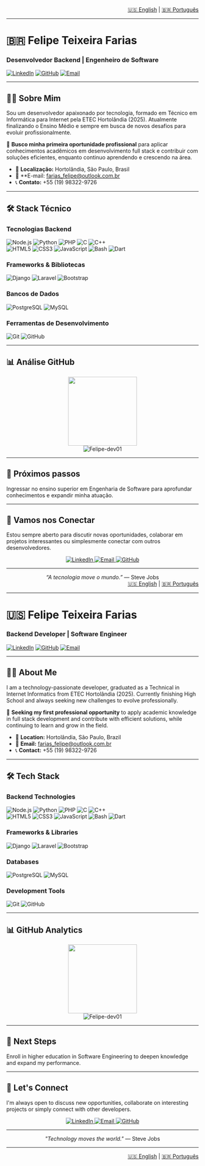 <div align="right">
  <a href="#english">🇺🇸 English</a> | <a href="#português">🇧🇷 Português</a>
</div>

---

# <a id="português"></a>🇧🇷 Felipe Teixeira Farias
### Desenvolvedor Backend | Engenheiro de Software

[![LinkedIn](https://img.shields.io/badge/LinkedIn-0077B5?style=for-the-badge&logo=linkedin&logoColor=white)](https://www.linkedin.com/in/devfelipefarias/)
[![GitHub](https://img.shields.io/badge/GitHub-100000?style=for-the-badge&logo=github&logoColor=white)](https://github.com/Felipe-dev01)
[![Email](https://img.shields.io/badge/Email-D14836?style=for-the-badge&logo=gmail&logoColor=white)](mailto:farias_felipe@outlook.com.br)

---

## 👨‍💻 Sobre Mim

Sou um desenvolvedor apaixonado por tecnologia, formado em Técnico em Informática para Internet pela ETEC Hortolândia (2025). Atualmente finalizando o Ensino Médio e sempre em busca de novos desafios para evoluir profissionalmente.

🎯 **Busco minha primeira oportunidade profissional** para aplicar conhecimentos acadêmicos em desenvolvimento full stack e contribuir com soluções eficientes, enquanto continuo aprendendo e crescendo na área.

- 📍 **Localização:** Hortolândia, São Paulo, Brasil
- 📧 **E-mail: [farias_felipe@outlook.com.br](mailto:farias_felipe@outlook.com.br) 
- 📞 **Contato:** +55 (19) 98322-9726

---

## 🛠️ Stack Técnico

### **Tecnologias Backend**
<p>
  <img src="https://img.shields.io/badge/Node.js-339933?style=for-the-badge&logo=nodedotjs&logoColor=white" alt="Node.js"/>
  <img src="https://img.shields.io/badge/Python-3776AB?style=for-the-badge&logo=python&logoColor=white" alt="Python"/>
  <img src="https://img.shields.io/badge/PHP-777BB4?style=for-the-badge&logo=php&logoColor=white" alt="PHP"/>
  <img src="https://img.shields.io/badge/C-A8B9CC?style=for-the-badge&logo=c&logoColor=black" alt="C"/>
  <img src="https://img.shields.io/badge/C++-00599C?style=for-the-badge&logo=cplusplus&logoColor=white" alt="C++"/>
  <br>
  <img src="https://img.shields.io/badge/HTML5-E34F26?style=for-the-badge&logo=html5&logoColor=white" alt="HTML5"/>
  <img src="https://img.shields.io/badge/CSS3-1572B6?style=for-the-badge&logo=css3&logoColor=white" alt="CSS3"/>
  <img src="https://img.shields.io/badge/JavaScript-F7DF1E?style=for-the-badge&logo=javascript&logoColor=black" alt="JavaScript"/>
  <img src="https://img.shields.io/badge/Bash-4EAA25?style=for-the-badge&logo=gnu-bash&logoColor=white" alt="Bash"/>
  <img src="https://img.shields.io/badge/Dart-0175C2?style=for-the-badge&logo=dart&logoColor=white" alt="Dart"/>
</p>


### **Frameworks & Bibliotecas**
<p>
  <img src="https://img.shields.io/badge/Django-092E20?style=for-the-badge&logo=django&logoColor=white" alt="Django"/>
  <img src="https://img.shields.io/badge/Laravel-FF2D20?style=for-the-badge&logo=laravel&logoColor=white" alt="Laravel"/>
  <img src="https://img.shields.io/badge/Bootstrap-7952B3?style=for-the-badge&logo=bootstrap&logoColor=white" alt="Bootstrap"/>
</p>

### **Bancos de Dados**
<p>
  <img src="https://img.shields.io/badge/PostgreSQL-336791?style=for-the-badge&logo=postgresql&logoColor=white" alt="PostgreSQL"/>
  <img src="https://img.shields.io/badge/MySQL-4479A1?style=for-the-badge&logo=mysql&logoColor=white" alt="MySQL"/>
</p>

### **Ferramentas de Desenvolvimento**
<p>
  <img src="https://img.shields.io/badge/Git-F05032?style=for-the-badge&logo=git&logoColor=white" alt="Git"/>
  <img src="https://img.shields.io/badge/GitHub-181717?style=for-the-badge&logo=github&logoColor=white" alt="GitHub"/>
  </p>

---

## 📊 Análise GitHub

<div align="center">
  <img height="180em" src="https://github-readme-stats.vercel.app/api/top-langs/?username=Felipe-dev01&layout=compact&langs_count=7&theme=tokyonight"/>
</div>

<div align="center">
  <img src="https://github-readme-streak-stats.herokuapp.com/?user=Felipe-dev01&theme=tokyonight" alt="Felipe-dev01" />
</div>

---
## 🚀 Próximos passos

Ingressar no ensino superior em Engenharia de Software para aprofundar conhecimentos e expandir minha atuação.

---

## 🤝 Vamos nos Conectar

Estou sempre aberto para discutir novas oportunidades, colaborar em projetos interessantes ou simplesmente conectar com outros desenvolvedores.

<p align="center">
  <a href="https://www.linkedin.com/in/devfelipefarias/" target="_blank">
    <img src="https://img.shields.io/badge/LinkedIn-0077B5?style=for-the-badge&logo=linkedin&logoColor=white" alt="LinkedIn"/>
  </a>
  <a href="mailto:farias_felipe@outlook.com.br">
    <img src="https://img.shields.io/badge/Email-D14836?style=for-the-badge&logo=gmail&logoColor=white" alt="Email"/>
  </a>
  <a href="https://github.com/Felipe-dev01" target="_blank">
    <img src="https://img.shields.io/badge/GitHub-100000?style=for-the-badge&logo=github&logoColor=white" alt="GitHub"/>
  </a>
</p>

---

<div align="center">
  <i>“A tecnologia move o mundo.”</i>  — Steve Jobs
</div>

<div align="right">
  <a href="#english">🇺🇸 English</a> | <a href="#português">🇧🇷 Português</a>
</div>

---

# <a id="english"></a>🇺🇸 Felipe Teixeira Farias
### Backend Developer | Software Engineer

[![LinkedIn](https://img.shields.io/badge/LinkedIn-0077B5?style=for-the-badge&logo=linkedin&logoColor=white)](https://www.linkedin.com/in/devfelipefarias/)
[![GitHub](https://img.shields.io/badge/GitHub-100000?style=for-the-badge&logo=github&logoColor=white)](https://github.com/Felipe-dev01)
[![Email](https://img.shields.io/badge/Email-D14836?style=for-the-badge&logo=gmail&logoColor=white)](mailto:farias_felipe@outlook.com.br)

---

## 👨‍💻 About Me

I am a technology-passionate developer, graduated as a Technical in Internet Informatics from ETEC Hortolândia (2025). Currently finishing High School and always seeking new challenges to evolve professionally.

🎯 **Seeking my first professional opportunity** to apply academic knowledge in full stack development and contribute with efficient solutions, while continuing to learn and grow in the field.

- 📍 **Location:** Hortolândia, São Paulo, Brazil
- 📧 **Email:** [farias_felipe@outlook.com.br](mailto:farias_felipe@outlook.com.br) 
- 📞 **Contact:** +55 (19) 98322-9726

---

## 🛠️ Tech Stack

### **Backend Technologies**
<p>
  <img src="https://img.shields.io/badge/Node.js-339933?style=for-the-badge&logo=nodedotjs&logoColor=white" alt="Node.js"/>
  <img src="https://img.shields.io/badge/Python-3776AB?style=for-the-badge&logo=python&logoColor=white" alt="Python"/>
  <img src="https://img.shields.io/badge/PHP-777BB4?style=for-the-badge&logo=php&logoColor=white" alt="PHP"/>
  <img src="https://img.shields.io/badge/C-A8B9CC?style=for-the-badge&logo=c&logoColor=black" alt="C"/>
  <img src="https://img.shields.io/badge/C++-00599C?style=for-the-badge&logo=cplusplus&logoColor=white" alt="C++"/>
  <br>
  <img src="https://img.shields.io/badge/HTML5-E34F26?style=for-the-badge&logo=html5&logoColor=white" alt="HTML5"/>
  <img src="https://img.shields.io/badge/CSS3-1572B6?style=for-the-badge&logo=css3&logoColor=white" alt="CSS3"/>
  <img src="https://img.shields.io/badge/JavaScript-F7DF1E?style=for-the-badge&logo=javascript&logoColor=black" alt="JavaScript"/>
  <img src="https://img.shields.io/badge/Bash-4EAA25?style=for-the-badge&logo=gnu-bash&logoColor=white" alt="Bash"/>
  <img src="https://img.shields.io/badge/Dart-0175C2?style=for-the-badge&logo=dart&logoColor=white" alt="Dart"/>
</p>


### **Frameworks & Libraries**
<p>
  <img src="https://img.shields.io/badge/Django-092E20?style=for-the-badge&logo=django&logoColor=white" alt="Django"/>
  <img src="https://img.shields.io/badge/Laravel-FF2D20?style=for-the-badge&logo=laravel&logoColor=white" alt="Laravel"/>
  <img src="https://img.shields.io/badge/Bootstrap-7952B3?style=for-the-badge&logo=bootstrap&logoColor=white" alt="Bootstrap"/>
</p>

### **Databases**
<p>
  <img src="https://img.shields.io/badge/PostgreSQL-336791?style=for-the-badge&logo=postgresql&logoColor=white" alt="PostgreSQL"/>
  <img src="https://img.shields.io/badge/MySQL-4479A1?style=for-the-badge&logo=mysql&logoColor=white" alt="MySQL"/>
</p>

### **Development Tools**
<p>
  <img src="https://img.shields.io/badge/Git-F05032?style=for-the-badge&logo=git&logoColor=white" alt="Git"/>
  <img src="https://img.shields.io/badge/GitHub-181717?style=for-the-badge&logo=github&logoColor=white" alt="GitHub"/>
  </p>

---

## 📊 GitHub Analytics

<div align="center">
  <img height="180em" src="https://github-readme-stats.vercel.app/api/top-langs/?username=Felipe-dev01&layout=compact&langs_count=7&theme=tokyonight"/>
</div>

<div align="center">
  <img src="https://github-readme-streak-stats.herokuapp.com/?user=Felipe-dev01&theme=tokyonight" alt="Felipe-dev01" />
</div>

---
## 🚀 Next Steps

Enroll in higher education in Software Engineering to deepen knowledge and expand my performance.

---

## 🤝 Let's Connect

I'm always open to discuss new opportunities, collaborate on interesting projects or simply connect with other developers.

<p align="center">
  <a href="https://www.linkedin.com/in/devfelipefarias/" target="_blank">
    <img src="https://img.shields.io/badge/LinkedIn-0077B5?style=for-the-badge&logo=linkedin&logoColor=white" alt="LinkedIn"/>
  </a>
  <a href="mailto:farias_felipe@outlook.com.br">
    <img src="https://img.shields.io/badge/Email-D14836?style=for-the-badge&logo=gmail&logoColor=white" alt="Email"/>
  </a>
  <a href="https://github.com/Felipe-dev01" target="_blank">
    <img src="https://img.shields.io/badge/GitHub-100000?style=for-the-badge&logo=github&logoColor=white" alt="GitHub"/>
  </a>
</p>

---

<div align="center">
  <i>"Technology moves the world."</i>  — Steve Jobs
</div>

---
<div align="right">
  <a href="#english">🇺🇸 English</a> | <a href="#português">🇧🇷 Português</a>
</div>
